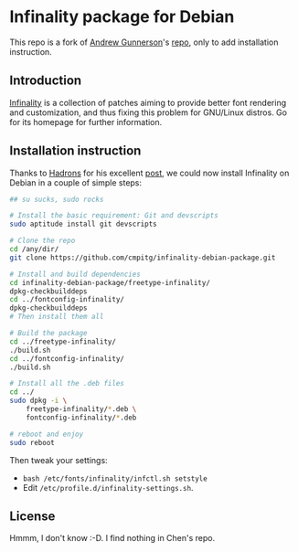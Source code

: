 # Infinality package for Debian

This repo is a fork of [Andrew Gunnerson](https://github.com/chenxiaolong)'s
[repo](https://github.com/chenxiaolong/Debian-Packages), only to add
installation instruction.

## Introduction

[Infinality](http://www.infinality.net/blog/) is a collection of patches
aiming to provide better font rendering and customization, and thus fixing
this problem for GNU/Linux distros.  Go for its homepage for further
information.

## Installation instruction

Thanks to [Hadrons](http://tinyurl.com/nlk7ou7) for his excellent
[post](http://forums.debian.net/viewtopic.php?f=16&t=88545), we could now
install Infinality on Debian in a couple of simple steps:

```sh
## su sucks, sudo rocks

# Install the basic requirement: Git and devscripts
sudo aptitude install git devscripts

# Clone the repo
cd /any/dir/
git clone https://github.com/cmpitg/infinality-debian-package.git

# Install and build dependencies
cd infinality-debian-package/freetype-infinality/
dpkg-checkbuilddeps
cd ../fontconfig-infinality/
dpkg-checkbuilddeps
# Then install them all

# Build the package
cd ../freetype-infinality/
./build.sh
cd ../fontconfig-infinality/
./build.sh

# Install all the .deb files
cd ../
sudo dpkg -i \
    freetype-infinality/*.deb \
    fontconfig-infinality/*.deb

# reboot and enjoy
sudo reboot
```

Then tweak your settings:

* `bash /etc/fonts/infinality/infctl.sh setstyle`
* Edit `/etc/profile.d/infinality-settings.sh`.

## License

Hmmm, I don't know :-D.  I find nothing in Chen's repo.
